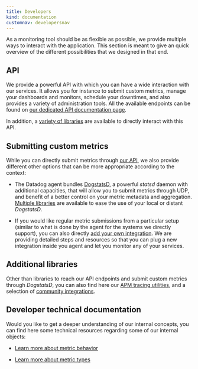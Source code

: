 ```yaml
---
title: Developers
kind: documentation
customnav: developersnav
---
```


As a monitoring tool should be as flexible as possible, we provide multiple ways to interact with the application. This section is meant to give an quick overview of the different possibilities that we designed in that end.

## API
We provide a powerful API with which you can have a wide interaction with our services. It allows you for instance to submit custom metrics, manage your dashboards and monitors, schedule your downtimes, and also provides a variety of administration tools.
All the available endpoints can be found on [our dedicated API documentation page](/api).

In addition, a [variety of libraries](/developers/libraries/#api-and-dogstatsd-client-libraries) are available to directly interact with this API.

## Submitting custom metrics
While you can directly submit metrics through [our API](/api), we also provide different other options that can be more appropriate according to the context:

* The Datadog agent bundles [DogstatsD](/developers/dogstatsd), a powerful _statsd_ daemon with additional capacities, that will allow you to submit metrics through UDP, and benefit of a better control on your metric metadata and aggregation.
[Multiple libraries](/developers/libraries) are available to ease the use of your local or distant _DogstatsD_.

* If you would like regular metric submissions from a particular setup (similar to what is done by the agent for the systems we directly support), you can also directly [add your own integration](/developers/new_integration). We are providing detailed steps and resources so that you can plug a new integration inside you agent and let you monitor any of your services.

## Additional libraries
Other than libraries to reach our API endpoints and submit custom metrics through _DogstatsD_, you can also find here our [APM tracing utilities](/developers/libraries/#apm-tracing-client-libraries), and a selection of [community integrations](/developers/libraries/#community-integrations).

## Developer technical documentation
Would you like to get a deeper understanding of our internal concepts, you can find here some technical resources regarding some of our internal objects:

* [Learn more about metric behavior](/developers/metrics)

* [Learn more about metric types](/developers/metrictypes)
